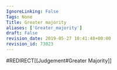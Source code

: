```yaml
---
IgnoreLinking: False
Tags: None
Title: Greater majority
aliases: ['Greater_majority']
draft: False
revision_date: 2019-05-27 10:41:48+00:00
revision_id: 73023
---
```


#REDIRECT[[Judgement#Greater Majority]]